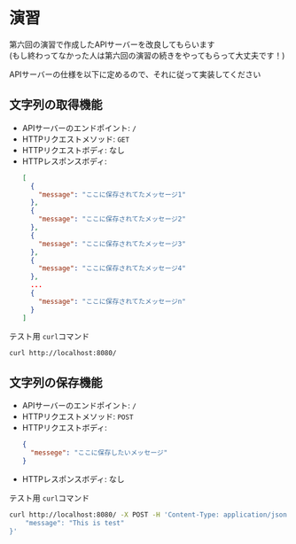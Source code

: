 # 演習

第六回の演習で作成したAPIサーバーを改良してもらいます  
(もし終わってなかった人は第六回の演習の続きをやってもらって大丈夫です！)

APIサーバーの仕様を以下に定めるので、それに従って実装してください

## 文字列の取得機能

- APIサーバーのエンドポイント: `/`
- HTTPリクエストメソッド: `GET`
- HTTPリクエストボディ: なし
- HTTPレスポンスボディ:
  ```json
  [
    {
      "message": "ここに保存されてたメッセージ1"
    },
    {
      "message": "ここに保存されてたメッセージ2"
    },
    {
      "message": "ここに保存されてたメッセージ3"
    },
    {
      "message": "ここに保存されてたメッセージ4"
    },
    ...
    {
      "message": "ここに保存されてたメッセージn"
    }
  ]
  ```

テスト用 `curl`コマンド

```bash
curl http://localhost:8080/
```

## 文字列の保存機能

- APIサーバーのエンドポイント: `/`
- HTTPリクエストメソッド: `POST`
- HTTPリクエストボディ:
  ```json
  {
    "messege": "ここに保存したいメッセージ"
  }
  ```
- HTTPレスポンスボディ: なし

テスト用 `curl`コマンド

```bash
curl http://localhost:8080/ -X POST -H 'Content-Type: application/json' -d '{
    "message": "This is test"
}'
```
